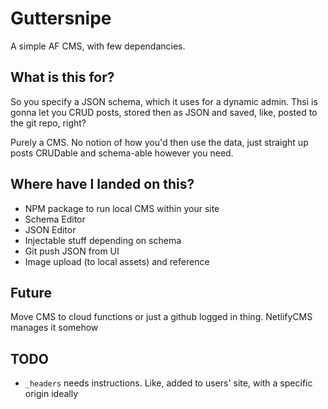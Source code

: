 # Guttersnipe

A simple AF CMS, with few dependancies.

## What is this for?

So you specify a JSON schema, which it uses for a dynamic admin.
Thsi is gonna let you CRUD posts, stored then as JSON and saved, like, posted to the git repo, right?

Purely a CMS. No notion of how you'd then use the data, just straight up posts CRUDable and schema-able however you need.

## Where have I landed on this?

- NPM package to run local CMS within your site
- Schema Editor
- JSON Editor
- Injectable stuff depending on schema
- Git push JSON from UI
- Image upload (to local assets) and reference

## Future

Move CMS to cloud functions or just a github logged in thing. NetlifyCMS manages it somehow

## TODO

- `_headers` needs instructions. Like, added to users' site, with a specific origin ideally
